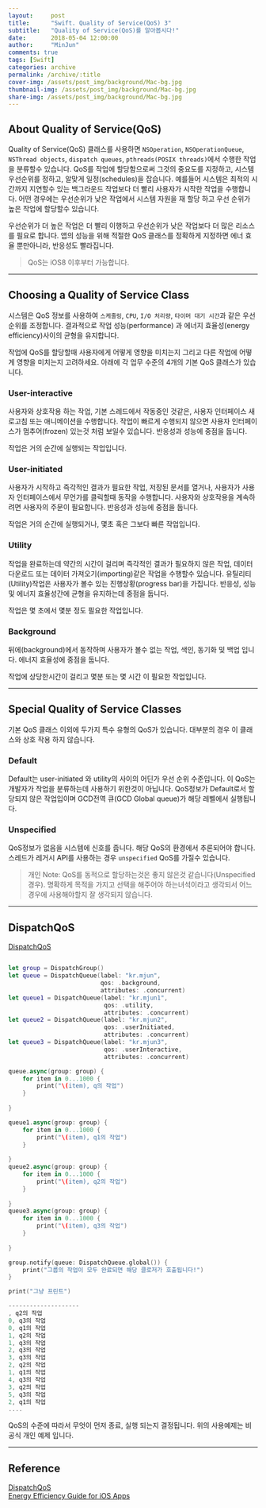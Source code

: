 ```yaml
---
layout:     post
title:      "Swift. Quality of Service(QoS) 3"
subtitle:   "Quality of Service(QoS)를 알아봅시다!"
date:       2018-05-04 12:00:00
author:     "MinJun"
comments: true 
tags: [Swift]
categories: archive
permalink: /archive/:title
cover-img: /assets/post_img/background/Mac-bg.jpg
thumbnail-img: /assets/post_img/background/Mac-bg.jpg
share-img: /assets/post_img/background/Mac-bg.jpg
---
```


## About Quality of Service(QoS)  
 
 Quality of Service(QoS) 클래스를 사용하면 `NSOperation`, `NSOperationQueue`, `NSThread objects`, `dispatch queues`, `pthreads(POSIX threads)`에서 수행한 작업을 분류할수 있습니다. 
 QoS를 작업에 할당함으로써 그것의 중요도를 지정하고, 시스템 우선순위를 정하고, 알맞게 일정(schedules)을 잡습니다. 예를들어 시스템은 최적의 시간까지 지연할수 있는 백그라운드 작업보다 더 빨리 사용자가 시작한 작업을 수행합니다.
어떤 경우에는 우선순위가 낮은 작업에서 시스템 자원을 재 할당 하고 우선 순위가 높은 작업에 할당할수 있습니다. 

우선순위가 더 높은 작업은 더 빨리 이행하고 우선순위가 낮은 작업보다 더 많은 리소스를 필요로 합니다. 앱의 성능을 위해 적절한 QoS 클래스를 정확하게 지정하면 에너 효율 뿐만아니라, 반응성도 빨라집니다. 

> QoS는 iOS8 이후부터 가능합니다. 

---

## Choosing a Quality of Service Class 

시스템은 QoS 정보를 사용하여 `스케줄링`, `CPU`, `I/O 처리량`, `타이머 대기 시간`과 같은 우선순위를 조정합니다. 
결과적으로 작업 성능(performance) 과 에너지 효율성(energy efficiency)사이의 균형을 유지합니다. 

작업에 QoS를 할당할때 사용자에게 어떻게 영향을 미치는지 그리고 다른 작업에 어떻게 영향을 미치는지 고려하세요. 아래에 각 업무 수준의 4개의 기본 QoS 클래스가 있습니다. 

### User-interactive 

사용자와 상호작용 하는 작업, 기본 스레드에서 작동중인 것같은, 사용자 인터페이스 새로고침 또는 애니메이션을 수행합니다. 작업이 빠르게 수행되지 않으면 사용자 인터페이스가 멈추어(frozen) 있는것 처럼 보일수 있습니다. 반응성과 성능에 중점을 둡니다. 

작업은 거의 순간에 실행되는 작업입니다.

### User-initiated

사용자가 시작하고 즉각적인 결과가 필요한 작업, 저장된 문서를 열거나, 사용자가 사용자 인터페이스에서 무언가를 클릭할때 동작을 수행합니다. 사용자와 상호작용을 계속하려면 사용자의 주문이 필요합니다. 반응성과 성능에 중점을 둡니다.

작업은 거의 순간에 실행되거나, 몇초 혹은 그보다 빠른 작업입니다. 

### Utility 

작업을 완료하는데 약간의 시간이 걸리며 즉각적인 결과가 필요하지 않은 작업, 데이터 다운로드 또는 데이터 가져오기(importing)같은 작업을 수행할수 있습니다. 유틸리티(Utility)작업은 사용자가 볼수 있는 진행상황(progress bar)을 가집니다. 반응성, 성능 및 에너지 효율성간에 균형을 유지하는데 중점을 둡니다. 

작업은 몇 초에서 몇분 정도 필요한 작업입니다.

### Background

뒤에(background)에서 동작하며 사용자가 볼수 없는 작업, 색인, 동기화 및 백업 입니다. 에너지 효율성에 중점을 둡니다.

작업에 상당한시간이 걸리고 몇분 또는 몇 시간 이 필요한 작업입니다. 

---

## Special Quality of Service Classes

기본 QoS 클래스 이외에 두가지 특수 유형의 QoS가 있습니다. 대부분의 경우 이 클래스와 상호 작용 하지 않습니다. 

### Default 

Default는 user-initiated 와 utility의 사이의 어딘가 우선 순위 수준입니다. 이 QoS는 개발자가 작업을 분류하는데 사용하기 위한것이 아닙니다. QoS정보가 Default로서 할당되지 않은 작업입이며 GCD전역 큐(GCD Global queue)가 해당 레벨에서 실행됩니다. 

### Unspecified

QoS정보가 없음을 시스템에 신호를 줍니다. 해당 QoS의 환경에서 추론되어야 합니다. 
스레드가 레거시 API를 사용하는 경우 `unspecified` QoS를 가질수 있습니다.

> 개인 Note: QoS를 동적으로 할당하는것은 좋지 않은것 같습니다(Unspecified 경우). 명확하게 목적을 가지고 선택을 해주어야 하는녀석이라고 생각되서 어느 경우에 사용해야할지 잘 생각되지 않습니다.

---

## DispatchQoS

[DispatchQoS](https://developer.apple.com/documentation/dispatch/dispatchqos)<br>

```swift

let group = DispatchGroup()
let queue = DispatchQueue(label: "kr.mjun",
                          qos: .background,
                          attributes: .concurrent)
let queue1 = DispatchQueue(label: "kr.mjun1",
                           qos: .utility,
                           attributes: .concurrent)
let queue2 = DispatchQueue(label: "kr.mjun2",
                           qos: .userInitiated,
                           attributes: .concurrent)
let queue3 = DispatchQueue(label: "kr.mjun3",
                           qos: .userInteractive,
                           attributes: .concurrent)

queue.async(group: group) {
    for item in 0...1000 {
        print("\(item), q의 작업")
    }
    
}

queue1.async(group: group) {
    for item in 0...1000 {
        print("\(item), q1의 작업")
    }
    
}
queue2.async(group: group) {
    for item in 0...1000 {
        print("\(item), q2의 작업")
    }
    
}
queue3.async(group: group) {
    for item in 0...1000 {
        print("\(item), q3의 작업")
    }
    
}

group.notify(queue: DispatchQueue.global()) {
    print("그룹의 작업이 모두 완료되면 해당 클로저가 호출됩니다!")
}

print("그냥 프린트")

--------------------
, q2의 작업
0, q3의 작업
0, q1의 작업
1, q2의 작업
1, q3의 작업
2, q3의 작업
3, q3의 작업
2, q2의 작업
1, q1의 작업
4, q3의 작업
3, q2의 작업
5, q3의 작업
2, q1의 작업
....
```


QoS의 수준에 따라서 무엇이 먼저 종료, 실행 되는지 결정됩니다. 위의 사용예제는 비공식 개인 예제 입니다. 


---

## Reference 

[DispatchQoS](https://developer.apple.com/documentation/dispatch/dispatchqos)<br>
[Energy Efficiency Guide for iOS Apps](https://developer.apple.com/library/content/documentation/Performance/Conceptual/EnergyGuide-iOS/PrioritizeWorkWithQoS.html)<br>